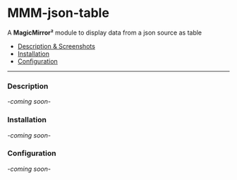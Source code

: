 # MMM-json-table
A **MagicMirror²** module to display data from a json source as table




- [Description & Screenshots](#description)
- [Installation](#installation)
- [Configuration](#configuration)

-----

### Description

*-coming soon-*

### Installation

*-coming soon-*

### Configuration

*-coming soon-*
